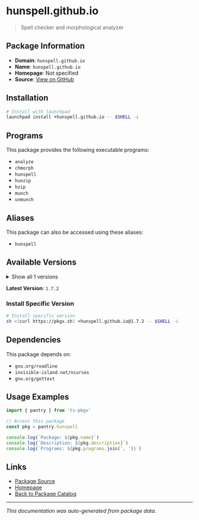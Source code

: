 # hunspell.github.io

> Spell checker and morphological analyzer

## Package Information

- **Domain**: `hunspell.github.io`
- **Name**: `hunspell.github.io`
- **Homepage**: Not specified
- **Source**: [View on GitHub](https://github.com/pkgxdev/pantry/tree/main/projects/hunspell.github.io/package.yml)

## Installation

```bash
# Install with launchpad
launchpad install +hunspell.github.io -- $SHELL -i
```

## Programs

This package provides the following executable programs:

- `analyze`
- `chmorph`
- `hunspell`
- `hunzip`
- `hzip`
- `munch`
- `unmunch`

## Aliases

This package can also be accessed using these aliases:

- `hunspell`

## Available Versions

<details>
<summary>Show all 1 versions</summary>

- `1.7.2`

</details>

**Latest Version**: `1.7.2`

### Install Specific Version

```bash
# Install specific version
sh <(curl https://pkgx.sh) +hunspell.github.io@1.7.2 -- $SHELL -i
```

## Dependencies

This package depends on:

- `gnu.org/readline`
- `invisible-island.net/ncurses`
- `gnu.org/gettext`

## Usage Examples

```typescript
import { pantry } from 'ts-pkgx'

// Access this package
const pkg = pantry.hunspell

console.log(`Package: ${pkg.name}`)
console.log(`Description: ${pkg.description}`)
console.log(`Programs: ${pkg.programs.join(', ')}`)
```

## Links

- [Package Source](https://github.com/pkgxdev/pantry/tree/main/projects/hunspell.github.io/package.yml)
- [Homepage](#)
- [Back to Package Catalog](../package-catalog.md)

---

*This documentation was auto-generated from package data.*
